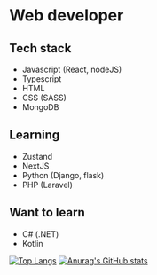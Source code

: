 # Web developer
## Tech stack
- Javascript (React, nodeJS)
- Typescript
- HTML
- CSS (SASS)
- MongoDB
## Learning 
- Zustand
- NextJS
- Python (Django, flask)
- PHP (Laravel)
## Want to learn
- C# (.NET)
- Kotlin



[![Top Langs](https://github-readme-stats-sigma-five.vercel.app/api/top-langs/?username=robert1811&theme=dracula)](https://github.com/anuraghazra/github-readme-stats)
[![Anurag's GitHub stats](https://github-readme-stats-sigma-five.vercel.app/api?username=robert1811&theme=dracula)](https://github.com/anuraghazra/github-readme-stats)
